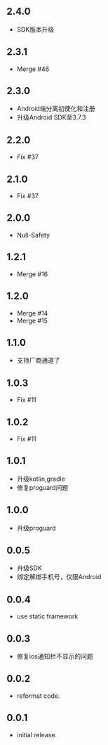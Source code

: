 ## 2.4.0
* SDK版本升级

## 2.3.1
* Merge #46

## 2.3.0
* Android端分离初使化和注册
* 升级Android SDK至3.7.3

## 2.2.0
* Fix #37

## 2.1.0
* Fix #37

## 2.0.0
* Null-Safety

## 1.2.1
* Merge #16

## 1.2.0
* Merge #14
* Merge #15

## 1.1.0
* 支持厂商通道了

## 1.0.3
* Fix #11

## 1.0.2
* Fix #11

## 1.0.1
* 升级kotlin,gradle
* 修复proguard问题

## 1.0.0

* 升级proguard

## 0.0.5

* 升级SDK
* 绑定解绑手机号，仅限Android

## 0.0.4

* use static framework

## 0.0.3

* 修复ios通知栏不显示的问题

## 0.0.2

* reformat code.

## 0.0.1

* initial release.
